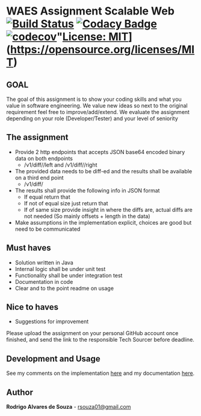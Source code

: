 # WAES Assignment Scalable Web [![Build Status](https://travis-ci.org/rsouza01/waes-scalable-web.svg?branch=master)](https://travis-ci.org/rsouza01/waes-scalable-web) [![Codacy Badge](https://api.codacy.com/project/badge/Grade/d100b2c84f834615a0679e6e636817cd)](https://www.codacy.com/app/rsouza01/waes-scalable-web?utm_source=github.com&amp;utm_medium=referral&amp;utm_content=rsouza01/waes-scalable-web&amp;utm_campaign=Badge_Grade)[![codecov](https://codecov.io/gh/rsouza01/waes-scalable-web/branch/master/graph/badge.svg)](https://codecov.io/gh/TechnionYP5777/project-name)"[License: MIT](https://img.shields.io/badge/License-MIT-yellow.svg)](https://opensource.org/licenses/MIT)

## GOAL

The goal of this assignment is to show your coding skills and what you value in software engineering. We value new ideas so next to the original requirement feel free to improve/add/extend.
We evaluate the assignment depending on your role (Developer/Tester) and your level of seniority

## The assignment

- Provide 2 http endpoints that accepts JSON base64 encoded binary data on both endpoints
	- <host>/v1/diff/<ID>/left and <host>/v1/diff/<ID>/right
- The provided data needs to be diff-ed and the results shall be available on a third end point
	- <host>/v1/diff/<ID>
- The results shall provide the following info in JSON format
	- If equal return that
	- If not of equal size just return that
	- If of same size provide insight in where the diffs are, actual diffs are not needed (So mainly offsets + length in the data)
- Make assumptions in the implementation explicit, choices are good but need to be communicated

## Must haves
- Solution written in Java
- Internal logic shall be under unit test
- Functionality shall be under integration test
- Documentation in code
- Clear and to the point readme on usage

## Nice to haves
- Suggestions for improvement

Please	upload	the	assignment	on	your	personal	GitHub	account	once	finished,	and	send	the	link	to	the	
responsible	Tech Sourcer before	deadline.

## Development and Usage

See my comments on the implementation [here](docs/COMMENTS.md) and my documentation [here](docs/USAGE.md).

## Author

**Rodrigo Alvares de Souza** - [rsouza01@gmail.com](rsouza01@gmail.com)